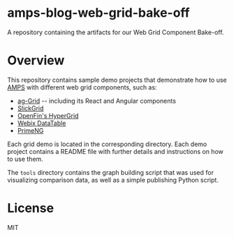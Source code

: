 # amps-blog-web-grid-bake-off
A repository containing the artifacts for our Web Grid Component Bake-off.


# Overview

This repository contains sample demo projects that demonstrate how to use
[AMPS](http://www.crankuptheamps.com/) with different web grid components, such as:

- [ag-Grid](https://www.ag-grid.com/) -- including its React and Angular components
- [SlickGrid](https://github.com/6pac/SlickGrid/wiki)
- [OpenFin's HyperGrid](https://openfin.co/hypergrid/)
- [Webix DataTable](https://webix.com/widget/datatable/)
- [PrimeNG](https://www.primefaces.org/primeng/#/datatable)

Each grid demo is located in the corresponding directory. Each demo project
contains a README file with further details and instructions on how to use them.

The `tools` directory contains the graph building script that was used for visualizing
comparison data, as well as a simple publishing Python script.


# License

MIT
